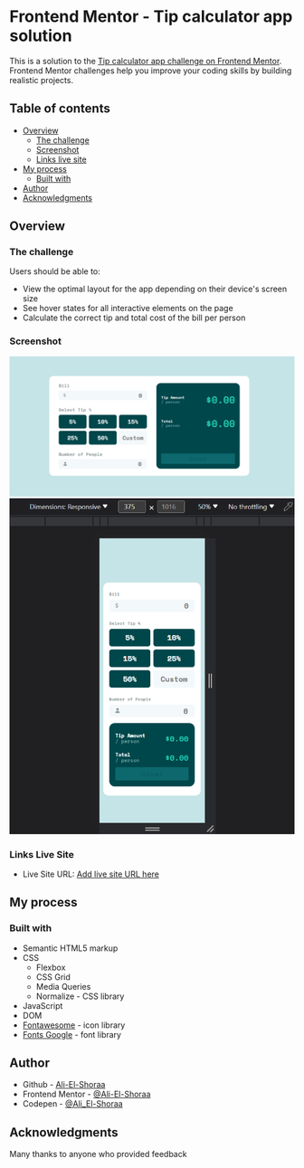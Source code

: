 # Frontend Mentor - Tip calculator app solution

This is a solution to the [Tip calculator app challenge on Frontend Mentor](https://www.frontendmentor.io/challenges/tip-calculator-app-ugJNGbJUX). Frontend Mentor challenges help you improve your coding skills by building realistic projects.

## Table of contents

- [Overview](#overview)
  - [The challenge](#the-challenge)
  - [Screenshot](#screenshot)
  - [Links live site](#links-live-site)
- [My process](#my-process)
  - [Built with](#built-with)
- [Author](#author)
- [Acknowledgments](#acknowledgments)

## Overview

### The challenge

Users should be able to:

- View the optimal layout for the app depending on their device's screen size
- See hover states for all interactive elements on the page
- Calculate the correct tip and total cost of the bill per person

### Screenshot

![Design preview for the Results summary component coding challenge](./design/desktop-design-empty.png)
![Design preview for the Results summary component coding challenge](./design/mobile-design.png)

### Links Live Site

- Live Site URL: [Add live site URL here](https://ali-el-shoraa.github.io/tip-calculator-app-main/)

## My process

### Built with

- Semantic HTML5 markup
- CSS
  - Flexbox
  - CSS Grid
  - Media Queries
  - Normalize - CSS library
- JavaScript
- DOM
- [Fontawesome](https://fontawesome.com/) - icon library
- [Fonts Google](https://fonts.google.com/) - font library

## Author

- Github - [Ali-El-Shoraa](https://github.com/Ali-El-Shoraa)
- Frontend Mentor - [@Ali-El-Shoraa](https://www.frontendmentor.io/profile/Ali-El-Shoraa)
- Codepen - [@Ali_El-Shoraa](https://codepen.io/Ali_El-Shoraa)

## Acknowledgments

Many thanks to anyone who provided feedback
